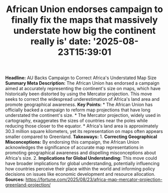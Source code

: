 ﻿---
title: "African Union endorses campaign to finally fix the maps that massively understate how big the continent really is'
date: '2025-08-23T15:39:01"
category: "Markets"
summary: ""
slug: "african union endorses campaign to finally fix the maps that"
source_urls:
  - "https://fortune.com/2025/08/23/africa-map-mercator-projection-greenland-projection/"
seo:
  title: "African Union endorses campaign to finally fix the maps that massively understate how big the continent really is | Hash n Hedge'
  description: '"
  keywords: ["news", "markets", "brief"]
---
**Headline:** AU Backs Campaign to Correct Africa's Understated Map Size  **Summary Meta Description:** The African Union has endorsed a campaign aimed at accurately representing the continent's size on maps, which have historically been distorted by using the Mercator projection. This move seeks to correct the widespread underestimation of Africa's land area and promote geographical awareness.  **Key Points:**  * The African Union has officially backed a campaign to reform map projections that have long understated the continent's size. * The Mercator projection, widely used in cartography, exaggerates the sizes of countries near the poles while reducing those closer to the equator. * Africa's land area is approximately 30.3 million square kilometers, yet its representation on maps often appears smaller compared to Greenland.  **Takeaways:**  1. **Correcting Geographical Misconceptions:** By endorsing this campaign, the African Union acknowledges the significance of accurate map representations in promoting geographical awareness and dispelling misconceptions about Africa's size. 2. **Implications for Global Understanding:** This move could have broader implications for global understanding, potentially influencing how countries perceive their place within the world and informing policy decisions on issues like economic development and resource allocation.  **Sources:** https://fortune.com/2025/08/23/africa-map-mercator-projection-greenland-projection/ 
